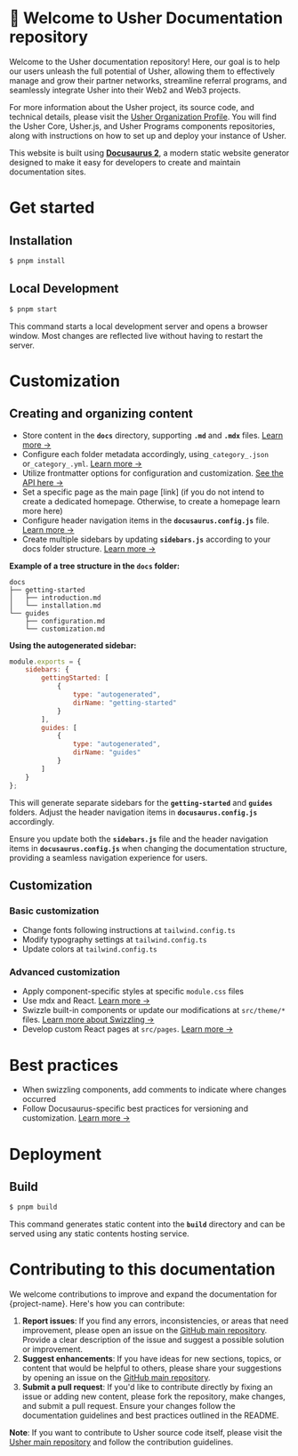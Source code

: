 # 📖 Welcome to Usher Documentation repository

Welcome to the Usher documentation repository! Here, our goal is to help our users unleash the full potential of Usher,
allowing them to effectively manage and grow their partner networks, streamline referral programs, and seamlessly
integrate Usher into their Web2 and Web3 projects.

For more information about the Usher project, its source code, and technical details, please visit the [Usher Organization Profile](https://github.com/usherlabs). You will find the Usher Core, Usher.js, and Usher
Programs components repositories, along with instructions on how to set up and deploy your instance of Usher.

This website is built using **[Docusaurus 2](https://docusaurus.io/)**, a modern static website generator designed to
make it easy for developers to create and maintain documentation sites.

# Get started

## Installation

```sh
$ pnpm install

```

## Local Development

```sh
$ pnpm start
```

This command starts a local development server and opens a browser window. Most changes are reflected live without
having to restart the server.

# Customization

## Creating and organizing content

- Store content in the **`docs`** directory, supporting **`.md`** and **`.mdx`**
  files. [Learn more →](https://docusaurus.io/docs/create-doc)
- Configure each folder metadata accordingly, using`_category_.json`
  or`_category_.yml`. [Learn more →](https://docusaurus.io/docs/sidebar/autogenerated#category-item-metadata)
- Utilize frontmatter options for configuration and
  customization. [See the API here →](https://docusaurus.io/docs/api/plugins/@docusaurus/plugin-content-docs#markdown-front-matter)
- Set a specific page as the main page [link] (if you do not intend to create a dedicated homepage. Otherwise, to create
  a homepage learn more here)
- Configure header navigation items in the **`docusaurus.config.js`**
  file. [Learn more →](https://docusaurus.io/docs/docs-multi-instance#docs-navbar-items)
- Create multiple sidebars by updating **`sidebars.js`** according to your docs folder
  structure. [Learn more →](https://docusaurus.io/docs/sidebar/multiple-sidebars)

**Example of a tree structure in the `docs` folder:**

```
docs
├── getting-started
│   ├── introduction.md
│   └── installation.md
└── guides
    ├── configuration.md
    └── customization.md

```

**Using the autogenerated sidebar:**

```js
module.exports = {
	sidebars: {
		gettingStarted: [
			{
				type: "autogenerated",
				dirName: "getting-started"
			}
		],
		guides: [
			{
				type: "autogenerated",
				dirName: "guides"
			}
		]
	}
};
```

This will generate separate sidebars for the **`getting-started`** and **`guides`** folders. Adjust the header
navigation items in **`docusaurus.config.js`** accordingly.

Ensure you update both the **`sidebars.js`** file and the header navigation items in **`docusaurus.config.js`** when
changing the documentation structure, providing a seamless navigation experience for users.

## Customization

### Basic customization

- Change fonts following instructions at `tailwind.config.ts`
- Modify typography settings at `tailwind.config.ts`
- Update colors at `tailwind.config.ts`

### Advanced customization

- Apply component-specific styles at specific `module.css` files
- Use mdx and React. [Learn more →](https://docusaurus.io/docs/markdown-features/react)
- Swizzle built-in components or update our modifications at `src/theme/*`
  files. [Learn more about Swizzling →](https://docusaurus.io/docs/swizzling)
- Develop custom React pages at `src/pages`. [Learn more →](https://docusaurus.io/docs/creating-pages#add-a-react-page)

# Best practices

- When swizzling components, add comments to indicate where changes occurred
- Follow Docusaurus-specific best practices for versioning and
  customization. [Learn more →](https://docusaurus.io/docs/versioning#recommended-practices)

# Deployment

## Build

```sh
$ pnpm build
```

This command generates static content into the **`build`** directory and can be served using any static contents hosting
service.

<!--
TODO
## Documentation deployment guidelines

e.g.:

To deploy your documentation with Vercel, follow these steps:

1. Sign up for a [Vercel account](https://vercel.com/signup) if you don't have one.
2. Install the [Vercel CLI](https://vercel.com/download)** by running **`npm i -g vercel`\*\*.
3. Run **`vercel login`** in your terminal and log in using your Vercel account.
4. In your project directory, run **`vercel`** to initiate the deployment process. Follow the prompts to link your
   project to Vercel.
5. Once your project is linked, Vercel will deploy your documentation. After the deployment, you'll receive a URL to
   access your live documentation.

For subsequent deployments, run **`vercel --prod`** in your project directory to deploy your documentation to the
production environment.

For more information on Vercel deployments, consult the [official Vercel documentation](https://vercel.com/docs).

-->

# Contributing to this documentation

We welcome contributions to improve and expand the documentation for {project-name}. Here's how you can contribute:

1. **Report issues**: If you find any errors, inconsistencies, or areas that need improvement, please open an issue on
   the [GitHub main repository](https://github.com/usherlabs/usher/issues). Provide a clear description of the issue and
   suggest a possible solution or improvement.
2. **Suggest enhancements**: If you have ideas for new sections, topics, or content that would be helpful to others,
   please share your suggestions by opening an issue on
   the [GitHub main repository](https://github.com/usherlabs/usher/issues).
3. **Submit a pull request**: If you'd like to contribute directly by fixing an issue or adding new content, please fork
   the repository, make changes, and submit a pull request. Ensure your changes follow the documentation guidelines and
   best practices outlined in the README.

**Note**: If you want to contribute to Usher source code itself, please visit
the [Usher main repository](https://github.com/usherlabs/usher) and follow the contribution guidelines.

